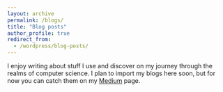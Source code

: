```yaml
---
layout: archive
permalink: /blogs/
title: "Blog posts"
author_profile: true
redirect_from:
  - /wordpress/blog-posts/
---
```


I enjoy writing about stuff I use and discover on my journey through the realms of computer science. I plan to import my blogs here soon, but for now you can catch them on my [Medium](https://medium.com/me/stories/public) page.